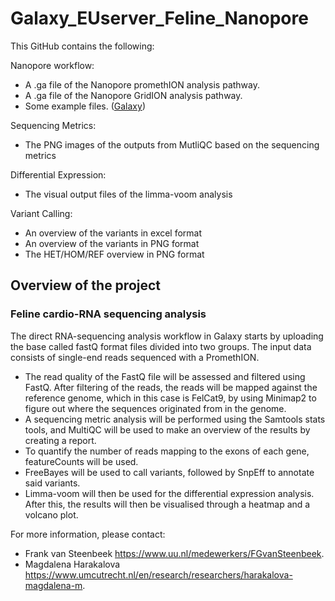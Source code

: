 # Galaxy_EUserver_Feline_Nanopore
This GitHub contains the following:

Nanopore workflow: 
- A .ga file of the Nanopore promethION analysis pathway.
- A .ga file of the Nanopore GridION analysis pathway.
- Some example files. ([Galaxy](Galaxy))

Sequencing Metrics: 
- The PNG images of the outputs from MutliQC based on the sequencing metrics 

Differential Expression: 
- The visual output files of the limma-voom analysis

Variant Calling: 
- An overview of the variants in excel format
- An overview of the variants in PNG format
- The HET/HOM/REF overview in PNG format 

## Overview of the project

### Feline cardio-RNA sequencing analysis  
The direct RNA-sequencing analysis workflow in Galaxy starts by uploading the base called fastQ format files divided into two groups. The input data consists of single-end reads sequenced with a PromethION.  
* The read quality of the FastQ file will be assessed and filtered using FastQ. After filtering of the reads, the reads will be mapped against the reference genome, which in this case is FelCat9, by using Minimap2 to figure out where the sequences originated from in the genome.
* A sequencing metric analysis will be performed using the Samtools stats tools, and MultiQC will be used to make an overview of the results by creating a report. 
* To quantify the number of reads mapping to the exons of each gene, featureCounts will be used.
* FreeBayes will be used to call variants, followed by SnpEff to annotate said variants. 
* Limma-voom will then be used for the differential expression analysis. After this, the results will then be visualised through a heatmap and a volcano plot.

For more information, please contact:
* Frank van Steenbeek https://www.uu.nl/medewerkers/FGvanSteenbeek.
* Magdalena Harakalova https://www.umcutrecht.nl/en/research/researchers/harakalova-magdalena-m.
